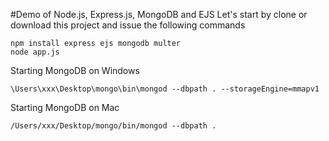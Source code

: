 #Demo of Node.js, Express.js, MongoDB and EJS
Let's start by clone or download this project
and issue the following commands
```
npm install express ejs mongodb multer
node app.js
```

Starting MongoDB on Windows
```
\Users\xxx\Desktop\mongo\bin\mongod --dbpath . --storageEngine=mmapv1
```
Starting MongoDB on Mac
```
/Users/xxx/Desktop/mongo/bin/mongod --dbpath .
```
